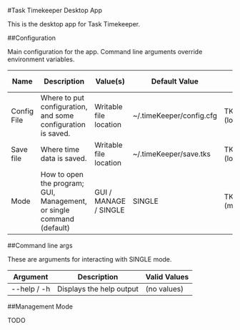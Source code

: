 #Task Timekeeper Desktop App

This is the desktop app for Task Timekeeper.

##Configuration

Main configuration for the app. Command line arguments override environment variables.

| Name        | Description                                                           | Value(s)               | Default Value            | Environment                 | Command Line Arg        |
| ----------- | --------------------------------------------------------------------- | ---------------------- | ------------------------ | --------------------------- | ----------------------- |
| Config File | Where to put configuration, and some configuration is saved.          | Writable file location | ~/.timeKeeper/config.cfg | TKPR_CONFIG_FILE=(location) | --configFile (location) |
| Save file   | Where time data is saved.                                             | Writable file location | ~/.timeKeeper/save.tks   | TKPR_SAVE_FILE=(location)   | --saveFile (location)   |
| Mode        | How to open the program; GUI, Management, or single command (default) | GUI / MANAGE / SINGLE  | SINGLE                   | TKPR_MODE=(mode)            | --mode (mode)           |

##Command line args

These are arguments for interacting with SINGLE mode.

| Argument    | Description              | Valid Values |
| ----------- | ------------------------ | ------------ |
| --help / -h | Displays the help output | (no values)  | 


##Management Mode

TODO  